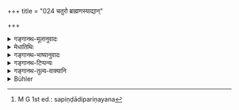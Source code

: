 +++
title = "024 चतुरो ब्राह्मणस्याद्यान्"

+++

<details><summary>गङ्गानथ-मूलानुवादः</summary>

The wise ones have regarded the first four as commended for the Brāhmaṇa, the Rākṣasa alone for the Kṣatriya and the Āsura for the Vaiśva and the Śūdra.—(24).
</details>

<details><summary>मेधातिथिः</summary>

आसुरगान्धर्वयोर् अयं निषेधो **ब्राह्मणस्य** पुनर् ब्राह्मादिविधानेन । एवं **क्षत्रियस्य** **राक्षसम्** एवैको न गान्दर्वासुरौ । **आसुर** एव **वैश्यशूद्रयोः** । विहितप्रतिषिद्धानां विकल्पः । ततश् च नित्यवद् विहिताभावे विकल्पितेषु प्रवृत्तिः । यस्य च यो विहितः स तद्विवाहाभावम् अनपेक्ष्य प्रथमत एव यदि विहितप्रतिषिद्धेषु प्रवर्तेत, तत्र पुरुषो दुष्येद् अपत्यं चानभिप्रेतम् उत्पद्येतेति शास्त्रकारेण दर्शितं "प्रसवे च गुणागुणान्" (म्ध् ३.२२) इत्यादिना न तु सपिण्डादिपरिणयनवत्[^७७] विवाहस्वरूपानिवृत्तिः ॥ ३.२४ ॥


[^७७]:
     M G 1st ed.: sapiṇḍādipariṇayana
</details>

<details><summary>गङ्गानथ-भाष्यानुवादः</summary>

The further recommendation of the ‘*Brāhma*’ and other three forms for the Brāhmaṇa, means that the ‘*Āsura*’ and the ‘*Gāndharva*’ are prohibited for him.

Similarly, for the *Kṣatriya*, it is the ‘*Rākṣasa*’ alone, not the ‘*Āsura*’ and the ‘*Gāndharva*.’

For the *Vaiśya* and the *Śūdra*, it is the ‘*Āsura*’ alone.

Among those that have been sanctioned (before) and prohibited now, there is to be option; so that one may have recourse to the optional forms only when those that have been sanctioned absolutely in all cases are not possible. If a man were to have recourse to those forms of marriage that have been sanctioned in one place and interdicted in another, without considering the possibility or otherwise of those that are absolutely sanctioned,—he would be committing a wrong, and his offspring would be defective;—this is what the law-giver has indicated under verse 23 above by the phrase, ‘the good and bad effects upon the offspring.’ But such an act would not nullify the marriage itself in the way in which the fact of the bride being the bridegroom’s ‘*sapiṇḍa*’ does.—(24)
</details>

<details><summary>गङ्गानथ-टिप्पन्यः</summary>

‘For the Vaiśyas and Śūdras are not particular about their wives’
(Baudhāyana, 1.20.14). *Cf*. the following passages for the different
rules in this respect. Vaśiṣṭha 1.27-28 gives six equivalents to these
eight; so Āpastamba (2.12.3), who admits three as good. Baudhāyana
1.20.10 gives eight and permits but four; so Viṣṇu (24.27). Gautama
gives the eight, admits four, and says some admit six. “The Mahābhārata
(1.73.8 ff.) ascribes descending virtue to each ‘according to Manu’, and
mixing up the sense of verse 23 and verse 27, allows four for a Brāhmaṇa
and six for a Kṣatriya.”—Hopkins.

This verse is quoted in *Parāśaramādhava* (Ācāra, p. 487), as selecting
out of the eight, those that are specially commended;—in *Vīramitrodaya*
(Saṃskāra, p. 858), which adds that of the form specially commended for
the Brāhmaṇa, two are still more important

*Madanapārijāta* (p. 159), adds the following note:—The Brāhma, Daiva,
Ārṣa and Prājāpatya forms have been declared to be commended for the
Brāhmaṇa; for the Kṣatriya, the Rākṣasa alone has been commended; and
for the Vaiśya and Śūdra, the Āsura only. For the Brāhmaṇa the first
four, ending with the Prājāpatya are the primary forms, and the Rākṣasa
must be a secondary substitute for him, because it is lawful for the
next lower caste, Kṣatriya. For the *Kṣatriya*, the Rākṣasa, is the
primary form; and as according to the preceding verse, the Āsura,
Gāndharva, Rākṣasa and Paiśāca are commended for him, the three, besides
the Rākṣasa, must be regarded as secondary substitutes. According to
others, however, the phrase ‘last four’ (of verse 23) stands for the
four beginning with ‘Prājāpatya and according to this, the Rākṣasa being
directly mentioned in the present verse as specially commended for the
Kṣatriya, the secondary substitutes for him would be the Prājāpatya, the
Gāndharva and the Āsura. For the Vaiśya and the Śūdra, the Āsura is the
primary, and the Gāndharva and the Paiśāca,—or the Gāndharva and the
Prājāpatya—secondary substitutes.

*Smṛtitattva* (II, p. 140) quotes this verse and explains that even
though this text mentions among the ‘commended’ forms, the Āsura, where
the bride’s father receives wealth from the bridegroom, yet it must be
understood to sanction the payment of only so much of wealth as may be
required for the decking of the bride.—It is quoted in *Hemādri* (Dana,
p. 683);—in *Saṃskāramayūkha* (p. 100), which adds that for the
Kṣatriya, the *Rākṣasa* is the principal form, and for the Vaiśya and
the Śūdra, the *Āsura*.

*Aparārka* (p. 91) quotes this verse and adds that for the Brāhmaṇa, the
Brāhma, Daiva, Ārṣa and Prājāpatya are commended; the Āsura and
Gāndharva are neither commended nor forbidden;—for the Kṣatriya, the
Rākṣasa alone is commended; the Āsura and the Gāndharva are neither
commended nor forbidden;—for the Vaiśya and Śūdra, the Āsura alone is
commended; the Gāndharva is neither commended nor forbidden;—the Paiśāca
is forbidden for all castes.

It is quoted in *Smṛticandrikā* (Saṃskāra, pp. 190 and 231), which adds
that though the first four are ‘commended,’ it does not mean that the
next two are forbidden; all that is meant is that these two are *not
commended*.
</details>

<details><summary>गङ्गानथ-तुल्य-वाक्यानि</summary>

**(verses 3.23-24)  
**

See Comparative notes for [Verse
3.23].
</details>

<details><summary>Bühler</summary>

024	The sages state that the first four are approved (in the case) of a Brahmana, one, the Rakshasa (rite in the case) of a Kshatriya, and the Asura (marriage in that) of a Vaisya and of a Sudra.
</details>
